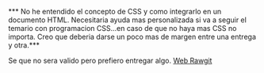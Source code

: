 *** No he entendido el concepto de CSS y como integrarlo en un documento HTML. Necesitaria ayuda mas personalizada si va a seguir el temario con programacion CSS...en caso de que no haya mas CSS no importa. Creo que deberia darse un poco mas de margen entre una entrega y otra.***


Se que no sera valido pero prefiero entregar algo.
[Web Rawgit](https://rawgit.com/AndresInfo/Andres-Unidad-2/master/Index.html)
